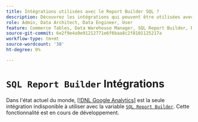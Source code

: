 ```yaml
---
title: Intégrations utilisées avec le Report Builder SQL ?
description: Découvrez les intégrations qui peuvent être utilisées avec le Report Builder SQL.
role: Admin, Data Architect, Data Engineer, User
feature: Commerce Tables, Data Warehouse Manager, SQL Report Builder, Reports
source-git-commit: 6e2f9e4a9e91212771e6f6baa8c2f8101125217a
workflow-type: tm+mt
source-wordcount: '38'
ht-degree: 0%

---
```


# `SQL Report Builder` Intégrations

Dans l&#39;état actuel du monde, [[!DNL Google Analytics]](../importing-data/integrations/google-analytics.md) est la seule intégration indisponible à utiliser avec la variable [`SQL Report Builder`](../dev-reports/sql-rpt-bldr.md). Cette fonctionnalité est en cours de développement.

